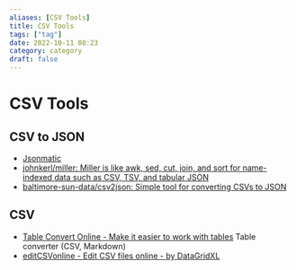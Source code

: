 ```yaml
---
aliases: [CSV Tools]
title: CSV Tools
tags: ["tag"]
date: 2022-10-11 08:23
category: category
draft: false
---
```


# CSV Tools

## CSV to JSON

- [Jsonmatic](https://jsonmatic.com/)
- [johnkerl/miller: Miller is like awk, sed, cut, join, and sort for name-indexed data such as CSV, TSV, and tabular JSON](https://github.com/johnkerl/miller)
- [baltimore-sun-data/csv2json: Simple tool for converting CSVs to JSON](https://github.com/baltimore-sun-data/csv2json)

## CSV

- [Table Convert Online - Make it easier to work with tables](https://tableconvert.com/) Table converter (CSV, Markdown)
- [editCSVonline - Edit CSV files online - by DataGridXL](https://www.editcsvonline.com/)
